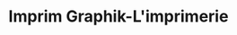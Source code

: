 ---
title: "Imprim Graphik-L'imprimerie"
url: /quimperle/imprim-graphik-limprimerie/
shop: Kopieren
---